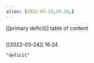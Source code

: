 ```yaml
---
alias: [2022-03-24,16:24,]
---
```

[[primary deficit]]
table of content
```toc
```

[[2022-03-24]] 16:24

```query
"deficit"
```